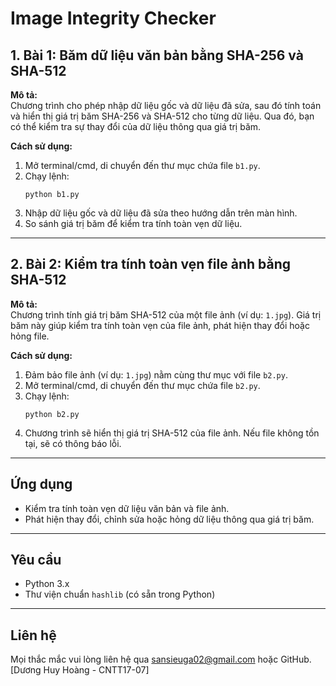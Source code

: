 # Image Integrity Checker

## 1. Bài 1: Băm dữ liệu văn bản bằng SHA-256 và SHA-512

**Mô tả:**  
Chương trình cho phép nhập dữ liệu gốc và dữ liệu đã sửa, sau đó tính toán và hiển thị giá trị băm SHA-256 và SHA-512 cho từng dữ liệu. Qua đó, bạn có thể kiểm tra sự thay đổi của dữ liệu thông qua giá trị băm.

**Cách sử dụng:**
1. Mở terminal/cmd, di chuyển đến thư mục chứa file `b1.py`.
2. Chạy lệnh:
   ```
   python b1.py
   ```
3. Nhập dữ liệu gốc và dữ liệu đã sửa theo hướng dẫn trên màn hình.
4. So sánh giá trị băm để kiểm tra tính toàn vẹn dữ liệu.

---

## 2. Bài 2: Kiểm tra tính toàn vẹn file ảnh bằng SHA-512

**Mô tả:**  
Chương trình tính giá trị băm SHA-512 của một file ảnh (ví dụ: `1.jpg`). Giá trị băm này giúp kiểm tra tính toàn vẹn của file ảnh, phát hiện thay đổi hoặc hỏng file.

**Cách sử dụng:**
1. Đảm bảo file ảnh (ví dụ: `1.jpg`) nằm cùng thư mục với file `b2.py`.
2. Mở terminal/cmd, di chuyển đến thư mục chứa file `b2.py`.
3. Chạy lệnh:
   ```
   python b2.py
   ```
4. Chương trình sẽ hiển thị giá trị SHA-512 của file ảnh. Nếu file không tồn tại, sẽ có thông báo lỗi.

---

## Ứng dụng

- Kiểm tra tính toàn vẹn dữ liệu văn bản và file ảnh.
- Phát hiện thay đổi, chỉnh sửa hoặc hỏng dữ liệu thông qua giá trị băm.

---

## Yêu cầu

- Python 3.x
- Thư viện chuẩn `hashlib` (có sẵn trong Python)

---

## Liên hệ

Mọi thắc mắc vui lòng liên hệ qua sansieuga02@gmail.com hoặc GitHub.
[Dương Huy Hoàng - CNTT17-07]
